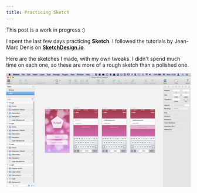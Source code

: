```yaml
---
title: Practicing Sketch
---
```


<div class="alert alert-warning">This post is a work in progress :)</div>

I spent the last few days practicing **Sketch**. I followed the tutorials by Jean-Marc Denis on **<a href="http://sketchdesign.io/" target="_blank">SketchDesign.io</a>**.

Here are the sketches I made, with my own tweaks. I didn't spend much time on each one, so these are more of a rough sketch than a polished one.

![](/images/sketch.png)
